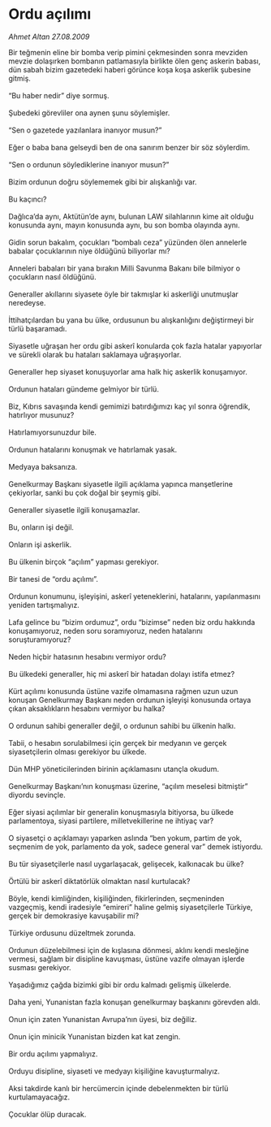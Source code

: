 # Ordu açılımı

*Ahmet Altan 27.08.2009*

<div class="taraf_structure_2col_1zq">
<div class="margen_n">



 <p>Bir teğmenin eline bir bomba verip pimini çekmesinden sonra mevziden mevzie dolaşırken bombanın patlamasıyla birlikte ölen genç askerin babası, dün sabah bizim gazetedeki haberi görünce koşa koşa askerlik şubesine gitmiş. <br/><br/>“Bu haber nedir” diye sormuş. <br/><br/>Şubedeki görevliler ona aynen şunu söylemişler.<br/><br/>“Sen o gazetede yazılanlara inanıyor musun?” <br/><br/>Eğer o baba bana gelseydi ben de ona sanırım benzer bir söz söylerdim. <br/><br/>“Sen o ordunun söylediklerine inanıyor musun?” <br/><br/>Bizim ordunun doğru söylememek gibi bir alışkanlığı var. <br/><br/>Bu kaçıncı? <br/><br/>Dağlıca’da aynı, Aktütün’de aynı, bulunan LAW silahlarının kime ait olduğu konusunda aynı, mayın konusunda aynı, bu son bomba olayında aynı. <br/><br/>Gidin sorun bakalım, çocukları “bombalı ceza” yüzünden ölen annelerle babalar çocuklarının niye öldüğünü biliyorlar mı? <br/><br/>Anneleri babaları bir yana bırakın Milli Savunma Bakanı bile bilmiyor o çocukların nasıl öldüğünü. <br/><br/>Generaller akıllarını siyasete öyle bir takmışlar ki askerliği unutmuşlar neredeyse. <br/><br/>İttihatçılardan bu yana bu ülke, ordusunun bu alışkanlığını değiştirmeyi bir türlü başaramadı. <br/><br/>Siyasetle uğraşan her ordu gibi askerî konularda çok fazla hatalar yapıyorlar ve sürekli olarak bu hataları saklamaya uğraşıyorlar. <br/><br/>Generaller hep siyaset konuşuyorlar ama halk hiç askerlik konuşamıyor. <br/><br/>Ordunun hataları gündeme gelmiyor bir türlü. <br/><br/>Biz, Kıbrıs savaşında kendi gemimizi batırdığımızı kaç yıl sonra öğrendik, hatırlıyor musunuz? <br/><br/>Hatırlamıyorsunuzdur bile. <br/><br/>Ordunun hatalarını konuşmak ve hatırlamak yasak. <br/><br/>Medyaya baksanıza. <br/><br/>Genelkurmay Başkanı siyasetle ilgili açıklama yapınca manşetlerine çekiyorlar, sanki bu çok doğal bir şeymiş gibi. <br/><br/>Generaller siyasetle ilgili konuşamazlar. <br/><br/>Bu, onların işi değil. <br/><br/>Onların işi askerlik. <br/><br/>Bu ülkenin birçok “açılım” yapması gerekiyor. <br/><br/>Bir tanesi de “ordu açılımı”. <br/><br/>Ordunun konumunu, işleyişini, askerî yeteneklerini, hatalarını, yapılanmasını yeniden tartışmalıyız. <br/><br/>Lafa gelince bu “bizim ordumuz”, ordu “bizimse” neden biz ordu hakkında konuşamıyoruz, neden soru soramıyoruz, neden hatalarını soruşturamıyoruz? <br/><br/>Neden hiçbir hatasının hesabını vermiyor ordu? <br/><br/>Bu ülkedeki generaller, hiç mi askerî bir hatadan dolayı istifa etmez? <br/><br/>Kürt açılımı konusunda üstüne vazife olmamasına rağmen uzun uzun konuşan Genelkurmay Başkanı neden ordunun işleyişi konusunda ortaya çıkan aksaklıkların hesabını vermiyor bu halka? <br/><br/>O ordunun sahibi generaller değil, o ordunun sahibi bu ülkenin halkı. <br/><br/>Tabii, o hesabın sorulabilmesi için gerçek bir medyanın ve gerçek siyasetçilerin olması gerekiyor bu ülkede. <br/><br/>Dün MHP yöneticilerinden birinin açıklamasını utançla okudum. <br/><br/>Genelkurmay Başkanı’nın konuşması üzerine, “açılım meselesi bitmiştir” diyordu sevinçle. <br/><br/>Eğer siyasi açılımlar bir generalin konuşmasıyla bitiyorsa, bu ülkede parlamentoya, siyasi partilere, milletvekillerine ne ihtiyaç var? <br/><br/>O siyasetçi o açıklamayı yaparken aslında “ben yokum, partim de yok, seçmenim de yok, parlamento da yok, sadece general var” demek istiyordu. <br/><br/>Bu tür siyasetçilerle nasıl uygarlaşacak, gelişecek, kalkınacak bu ülke? <br/><br/>Örtülü bir askerî diktatörlük olmaktan nasıl kurtulacak? <br/><br/>Böyle, kendi kimliğinden, kişiliğinden, fikirlerinden, seçmeninden vazgeçmiş, kendi iradesiyle “emireri” haline gelmiş siyasetçilerle Türkiye, gerçek bir demokrasiye kavuşabilir mi? <br/><br/>Türkiye ordusunu düzeltmek zorunda. <br/><br/>Ordunun düzelebilmesi için de kışlasına dönmesi, aklını kendi mesleğine vermesi, sağlam bir disipline kavuşması, üstüne vazife olmayan işlerde susması gerekiyor. <br/><br/>Yaşadığımız çağda bizimki gibi bir ordu kalmadı gelişmiş ülkelerde. <br/><br/>Daha yeni, Yunanistan fazla konuşan genelkurmay başkanını görevden aldı. <br/><br/>Onun için zaten Yunanistan Avrupa’nın üyesi, biz değiliz. <br/><br/>Onun için minicik Yunanistan bizden kat kat zengin. <br/><br/>Bir ordu açılımı yapmalıyız. <br/><br/>Orduyu disipline, siyaseti ve medyayı kişiliğine kavuşturmalıyız. <br/><br/>Aksi takdirde kanlı bir hercümercin içinde debelenmekten bir türlü kurtulamayacağız. <br/><br/>Çocuklar ölüp duracak.</p>
<br/>
<br/>
<br/>



<br/>


<div id="taraf_not">
</div>

</div>


</div>
